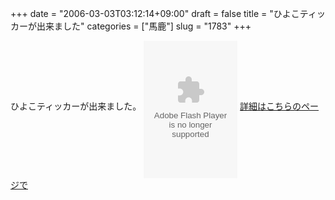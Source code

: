 +++
date = "2006-03-03T03:12:14+09:00"
draft = false
title = "ひよこティッカーが出来ました"
categories = ["馬鹿"]
slug = "1783"
+++

ひよこティッカーが出来ました。
<object classid="clsid:d27cdb6e-ae6d-11cf-96b8-444553540000" codebase="http://fpdownload.macromedia.com/pub/shockwave/cabs/flash/swflash.cab#version=7,0,0,0" width="150" height="220" id="hina" align="middle"><param name="allowScriptAccess" value="sameDomain" /><param name="wmode" value="transparent" /><param name="movie" value="http://hbkr.org/misc/hina/hina.swf" /><param name="quality" value="high" /><param name="bgcolor" value="#ffffff" /><embed src="http://hbkr.org/misc/hina/hina.swf" quality="high" bgcolor="#ffffff" wmode="transparent" width="150" height="220" name="hina" align="middle" allowScriptAccess="sameDomain" type="application/x-shockwave-flash" pluginspage="http://www.macromedia.com/go/getflashplayer" /></object>
<a href="http://hbkr.jp/ticker/hiyoko/">詳細はこちらのページで</a>
<div style="display:none;">cticker</div>
